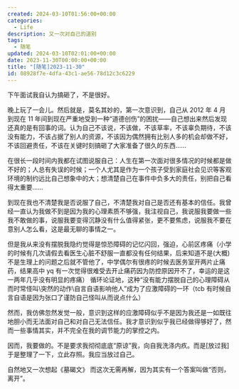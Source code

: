 ```yaml
---
created: 2024-03-10T01:56:00+00:00
categories:
  - Life
description: 又一次对自己的道别
tags:
  - 随笔
updated: 2024-03-10T02:01:00+00:00
date: 2023-11-30T00:00:00+00:00
title: "[随笔]2023-11-30"
id: 08928f7e-4dfa-43c1-ae56-78d12c3c6229
---
```


下午面试我自认为搞砸了，不是很好。

晚上玩了一会儿。然后就是，莫名其妙的，第一次意识到，自己从 2012 年 4 月到现在 11 年间到现在严重地受到一种“道德创伤”的困扰——自己想出来然后发现还真的是有回事的词。认为自己不该说，不该做，不该草率，不该辜负期待，不该没有能力，不该占据了别人的资源，不该因为偶然拥有比别人多的机会却做不好，不该回避责任，不该在关键时刻搞砸了大家准备了很久的东西……

在很长一段时间内我都在试图说服自己：人生在第一次面对很多情况的时候都是做不好的；人总有失误的时候；一个人尤其是作为一个孩子受到家庭社会见识等客观环境的制约远比自己想象中的大；想清楚自己在事件中负多大的责任，别把自己看得太重要……

到现在我也不清楚我是否说服了自己，不清楚我对自己是否还有基本的信任。我曾经一直认为我做不到是因为我的心理素质不够强，我注视自己，我说服我要做一些我不敢做的事，说服我要变得沉静没有什么值得紧张，更不要焦虑，说服我不要在意别人怎么看，这是最无聊的事情之一。

但是我从来没有摆脱我隐约觉得是惊恐障碍的记忆闪回，强迫，心前区疼痛（小学的时候有几次请假去看医生心脏不舒服一直都没有任何结果，后来知道不是(大概)不是生理上的问题之后就不管他了，中学偶尔有很疼的时候去医务室开两片止痛药，结果高中 yq 有一次觉得很难受去开止痛药因为防控原因开不了，幸运的是这一两年几乎没有明显的疼痛） 循环论证地，这种“没有能力摆脱自己的心理障碍从而时常怪叫\突然的动作\自言自语影响他人”成为了应激障碍的一环（tcb 有时候自言自语是因为张口了谨防自己怪叫从而说点什么）

然而，我仿佛忽然发觉一般，意识到这样的应激障碍似乎不是因为我还是一如既往地胆小而无法面对自己和对自己无法信任。我才意识到似乎我已经做得够好了，然而一些事情其实，并不完全在我的调节能力的掌控之内。

因而，我要做的。不是要求我彻彻底底“原谅”我，向自我洗涤内疚。而是[放过我] 于是整理了一下，立此存照。我应当放过自己。

自然地又一次想起《墓碣文》 而这次无需再解，因为其实有一个答案叫做“否则，离开”。
